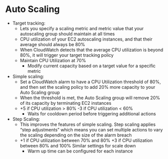       
# Auto Scaling
- Target tracking:   
     - Lets you specify a scaling metric and metric value that your autoscaling group should maintain at all times
     - CPU utilization of your EC2 autoscaling instances, and that their average should always be 80%
     - When CloudWatch detects that the average CPU utilization is beyond 80%, it will trigger your target tracking policy
     - Maintain CPU Utilization at 70%
        - Modify current capacity based on a target value for a specific metric
- Simple scaling: 
     - Set a CloudWatch alarm to have a CPU Utilization threshold of 80%, and then set the scaling policy to add 20% more 
       capacity to your Auto Scaling group 
     - When the threshold is met, the Auto Scaling group will remove 20% of its capacity by terminating 
        EC2 instances
     - +5 if CPU utilization > 80% -3 if CPU utilization < 60%
        - Waits for cooldown period before triggering additional actions
- Step Scaling: 
     - This improves the features of simple scaling. Step scaling applies “step adjustments” which means you 
        can set multiple actions to vary the scaling depending on the size of the alarm breach
     - +1 if CPU utilization between 70% and 80% +3 if CPU utilization between 80% and 100% Similar settings for scale down
         - Warm up time can be configured for each instance